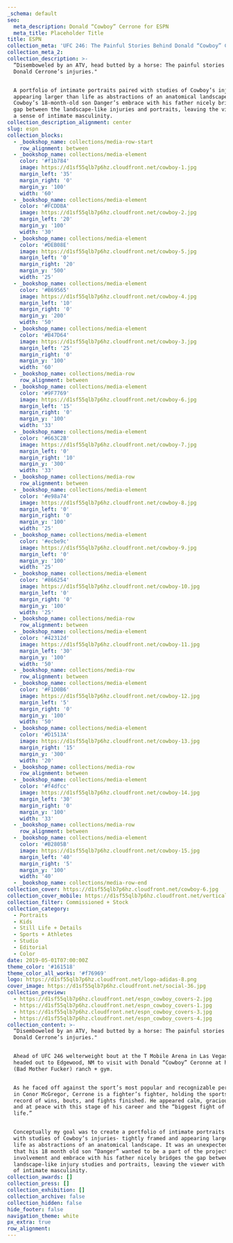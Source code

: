 ```yaml
---
_schema: default
seo:
  meta_description: Donald “Cowboy” Cerrone for ESPN
  meta_title: Placeholder Title
title: ESPN
collection_meta: 'UFC 246: The Painful Stories Behind Donald “Cowboy” Cerrone’s Injuries'
collection_meta_2:
collection_description: >-
  “Disemboweled by an ATV, head butted by a horse: The painful stories behind
  Donald Cerrone’s injuries."


  A portfolio of intimate portraits paired with studies of Cowboy’s injuries
  appearing larger than life as abstractions of an anatomical landscape.
  Cowboy’s 18-month-old son Danger’s embrace with his father nicely bridges the
  gap between the landscape-like injuries and portraits, leaving the viewer with
  a sense of intimate masculinity.
collection_description_alignment: center
slug: espn
collection_blocks:
  - _bookshop_name: collections/media-row-start
    row_alignment: between
  - _bookshop_name: collections/media-element
    color: '#f1b784'
    image: https://d1sf55qlb7p6hz.cloudfront.net/cowboy-1.jpg
    margin_left: '35'
    margin_right: '0'
    margin_y: '100'
    width: '60'
  - _bookshop_name: collections/media-element
    color: '#FCDDBA'
    image: https://d1sf55qlb7p6hz.cloudfront.net/cowboy-2.jpg
    margin_left: '20'
    margin_y: '100'
    width: '30'
  - _bookshop_name: collections/media-element
    color: '#DEB08E'
    image: https://d1sf55qlb7p6hz.cloudfront.net/cowboy-5.jpg
    margin_left: '0'
    margin_right: '20'
    margin_y: '500'
    width: '25'
  - _bookshop_name: collections/media-element
    color: '#B69565'
    image: https://d1sf55qlb7p6hz.cloudfront.net/cowboy-4.jpg
    margin_left: '10'
    margin_right: '0'
    margin_y: '200'
    width: '50'
  - _bookshop_name: collections/media-element
    color: '#B47D64'
    image: https://d1sf55qlb7p6hz.cloudfront.net/cowboy-3.jpg
    margin_left: '25'
    margin_right: '0'
    margin_y: '100'
    width: '60'
  - _bookshop_name: collections/media-row
    row_alignment: between
  - _bookshop_name: collections/media-element
    color: '#9F7769'
    image: https://d1sf55qlb7p6hz.cloudfront.net/cowboy-6.jpg
    margin_left: '15'
    margin_right: '0'
    margin_y: '100'
    width: '33'
  - _bookshop_name: collections/media-element
    color: '#663C2B'
    image: https://d1sf55qlb7p6hz.cloudfront.net/cowboy-7.jpg
    margin_left: '0'
    margin_right: '10'
    margin_y: '300'
    width: '33'
  - _bookshop_name: collections/media-row
    row_alignment: between
  - _bookshop_name: collections/media-element
    color: '#e98a74'
    image: https://d1sf55qlb7p6hz.cloudfront.net/cowboy-8.jpg
    margin_left: '0'
    margin_right: '0'
    margin_y: '100'
    width: '25'
  - _bookshop_name: collections/media-element
    color: '#ecbe9c'
    image: https://d1sf55qlb7p6hz.cloudfront.net/cowboy-9.jpg
    margin_left: '0'
    margin_y: '100'
    width: '25'
  - _bookshop_name: collections/media-element
    color: '#866254'
    image: https://d1sf55qlb7p6hz.cloudfront.net/cowboy-10.jpg
    margin_left: '0'
    margin_right: '0'
    margin_y: '100'
    width: '25'
  - _bookshop_name: collections/media-row
    row_alignment: between
  - _bookshop_name: collections/media-element
    color: '#42312d'
    image: https://d1sf55qlb7p6hz.cloudfront.net/cowboy-11.jpg
    margin_left: '30'
    margin_y: '100'
    width: '50'
  - _bookshop_name: collections/media-row
    row_alignment: between
  - _bookshop_name: collections/media-element
    color: '#F1D0B6'
    image: https://d1sf55qlb7p6hz.cloudfront.net/cowboy-12.jpg
    margin_left: '5'
    margin_right: '0'
    margin_y: '100'
    width: '50'
  - _bookshop_name: collections/media-element
    color: '#D1513A'
    image: https://d1sf55qlb7p6hz.cloudfront.net/cowboy-13.jpg
    margin_right: '15'
    margin_y: '300'
    width: '20'
  - _bookshop_name: collections/media-row
    row_alignment: between
  - _bookshop_name: collections/media-element
    color: '#f4dfcc'
    image: https://d1sf55qlb7p6hz.cloudfront.net/cowboy-14.jpg
    margin_left: '30'
    margin_right: '0'
    margin_y: '100'
    width: '33'
  - _bookshop_name: collections/media-row
    row_alignment: between
  - _bookshop_name: collections/media-element
    color: '#B2805B'
    image: https://d1sf55qlb7p6hz.cloudfront.net/cowboy-15.jpg
    margin_left: '40'
    margin_right: '5'
    margin_y: '100'
    width: '40'
  - _bookshop_name: collections/media-row-end
collection_cover: https://d1sf55qlb7p6hz.cloudfront.net/cowboy-6.jpg
collection_cover_mobile: https://d1sf55qlb7p6hz.cloudfront.net/verticalcovers-16.jpg
collection_filter: Commissioned + Stock
collection_category:
  - Portraits
  - Kids
  - Still Life + Details
  - Sports + Athletes
  - Studio
  - Editorial
  - Color
date: 2019-05-01T07:00:00Z
theme_color: '#161518'
theme_color_all_works: '#f76969'
logo: https://d1sf55qlb7p6hz.cloudfront.net/logo-adidas-8.png
cover_image: https://d1sf55qlb7p6hz.cloudfront.net/social-36.jpg
collection_preview:
  - https://d1sf55qlb7p6hz.cloudfront.net/espn_cowboy_covers-2.jpg
  - https://d1sf55qlb7p6hz.cloudfront.net/espn_cowboy_covers-1.jpg
  - https://d1sf55qlb7p6hz.cloudfront.net/espn_cowboy_covers-3.jpg
  - https://d1sf55qlb7p6hz.cloudfront.net/espn_cowboy_covers-4.jpg
collection_content: >-
  “Disemboweled by an ATV, head butted by a horse: The painful stories behind
  Donald Cerrone’s injuries."


  Ahead of UFC 246 welterweight bout at the T Mobile Arena in Las Vegas, I
  headed out to Edgewood, NM to visit with Donald “Cowboy” Ceronne at his BMF
  (Bad Mother Fucker) ranch + gym.


  As he faced off against the sport’s most popular and recognizable personality
  in Conor McGregor, Cerrone is a fighter’s fighter, holding the sports all time
  record of wins, bouts, and fights finished. He appeared calm, gracious, funny,
  and at peace with this stage of his career and the “biggest fight of his
  life.”


  Conceptually my goal was to create a portfolio of intimate portraits paired
  with studies of Cowboy’s injuries- tightly framed and appearing larger than
  life as abstractions of an anatomical landscape. It was an unexpected bonus
  that his 18 month old son “Danger” wanted to be a part of the project. His
  involvement and embrace with his father nicely bridges the gap between the
  landscape-like injury studies and portraits, leaving the viewer with a sense
  of intimate masculinity.
collection_awards: []
collection_press: []
collection_exhibition: []
collection_archive: false
collection_hidden: false
hide_footer: false
navigation_theme: white
px_extra: true
row_alignment:
---
```

